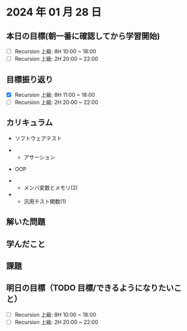 # 2024 年 01 月 28 日

## 本日の目標(朝一番に確認してから学習開始)

- [ ] Recursion 上級: 8H 10:00 ~ 18:00
- [ ] Recursion 上級: 2H 20:00 ~ 22:00

## 目標振り返り

- [x] Recursion 上級: 8H 11:00 ~ 18:00
- [ ] Recursion 上級: 2H 20:00 ~ 22:00

## カリキュラム

- ソフトウェアテスト
- - アサーション

- OOP
- - メンバ変数とメモリ(2)
- - 汎用テスト関数(1)

## 解いた問題

## 学んだこと

## 課題

## 明日の目標（TODO 目標/できるようになりたいこと）

- [ ] Recursion 上級: 8H 10:00 ~ 18:00
- [ ] Recursion 上級: 2H 20:00 ~ 22:00

